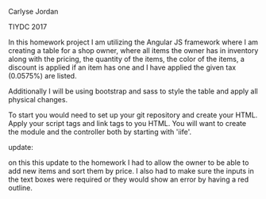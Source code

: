 Carlyse Jordan

TIYDC 2017


In this homework project I am utilizing the Angular JS framework where I am creating
a table for a shop owner, where all items the owner has in inventory along with the
pricing, the quantity of the items, the color of the items, a discount is applied
if an item has one and I have applied the given tax (0.0575%) are listed.

Additionally I will be using bootstrap and sass to style the table and apply all
physical changes.

To start you would need to set up your git repository and create your HTML. Apply
your script tags and link tags to you HTML. You will want to create the module and the
controller both by starting with 'iife'.

update:

on this this update to the homework I had to allow the owner to be able to add new items
and sort them by price. I also had to make sure the inputs in the text boxes were required
or they would show an error by having a red outline.
